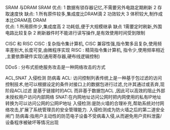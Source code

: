 SRAM 与DRAM
SRAM
	优点:
  	1 数据有锁存器记忆,不需要另外电路定期刷新
  	2	存取速度快
 	缺点:
  	1 所有原件较多,集成度比DRAM滴
  	2 功效较大
  	3 体积较大,制作成本比DRAM高
DRAM  
  优点:
    1 所用原件少,集成度高
    2 功耗低,便于大规模继承
  缺点
    1需要定时刷新,外围电路比较复杂
    2 刷新器件时不能进行读写操作,是有效使用时间受到限制
  
CISC 和 RISC 
	CISC :复杂指令集计算机,	CISC 兼容性强,指令繁多且复杂,使用频率差别大,长度可变,由微程序实现
	RISC : 精简指令集计算机, 指令少,使用频率相近 ,主要依靠硬件实现(通用寄存器,硬布线逻辑控制)

DDoS : 分布式拒绝服务攻击是一种网络攻击的方式

ACL,SNAT 入侵检测 防病毒
ACL: 访问控制列表传统上是一种基于包过滤的访问控制技术,他可以根据设定的条件对接口上的数据包进行过滤,允许其通过或丢弃,现阶段ACL过滤 是基于链接时的ACL 而非基于数据包ACL ,因此可以高效的阻止外部未授权用户访问内部网络
SNAT:在内网地址访问公网时把内网使用的私有IP地址转换为可以访问公网的公网IP地址
入侵检测:是防火墙的合理补充,帮助系统对付网络攻击,扩展了系统管理员的安全管理能力. 入侵检测成为防火墙之后的第二道安全闸门
防病毒:指用户主动性的防范电子设备不受病毒入侵,从而避免用户资料泄露/设备程序被破坏等情况出现
